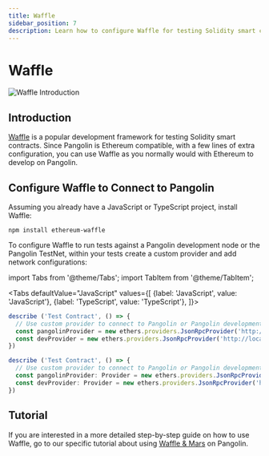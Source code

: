 ```yaml
---
title: Waffle
sidebar_position: 7
description: Learn how to configure Waffle for testing Solidity smart contracts to either a locally running Pangolin development node or the Pangolin TestNet.
---
```


# Waffle

![Waffle Introduction](/images/waffle-mars/waffle-banner.png)
## Introduction

[Waffle](https://www.getwaffle.io/) is a popular development framework for testing Solidity smart contracts. Since Pangolin is Ethereum compatible, with a few lines of extra configuration, you can use Waffle as you normally would with Ethereum to develop on Pangolin.

## Configure Waffle to Connect to Pangolin

Assuming you already have a JavaScript or TypeScript project, install Waffle:

```
npm install ethereum-waffle
```

To configure Waffle to run tests against a Pangolin development node or the Pangolin TestNet, within your tests create a custom provider and add network configurations:

import Tabs from '@theme/Tabs';
import TabItem from '@theme/TabItem';


<Tabs
  defaultValue="JavaScript"
  values={[
    {label: 'JavaScript', value: 'JavaScript'},
    {label: 'TypeScript', value: 'TypeScript'},
  ]}>
  <TabItem value="JavaScript">

```js
describe ('Test Contract', () => {
  // Use custom provider to connect to Pangolin or Pangolin development node
  const pangolinProvider = new ethers.providers.JsonRpcProvider('http://pangolin-rpc.darwinia.network');
  const devProvider = new ethers.providers.JsonRpcProvider('http://localhost:9933');
})
```

  </TabItem>
  <TabItem value="TypeScript">

```typescript
describe ('Test Contract', () => {
  // Use custom provider to connect to Pangolin or Pangolin development node
  const pangolinProvider: Provider = new ethers.providers.JsonRpcProvider('http://pangolin-rpc.darwinia.network');
  const devProvider: Provider = new ethers.providers.JsonRpcProvider('http://localhost:9933');
})
```

  </TabItem>
</Tabs>

## Tutorial

If you are interested in a more detailed step-by-step guide on how to use Waffle, go to our specific tutorial about using [Waffle & Mars](/builders/interact/waffle-mars/) on Pangolin.
